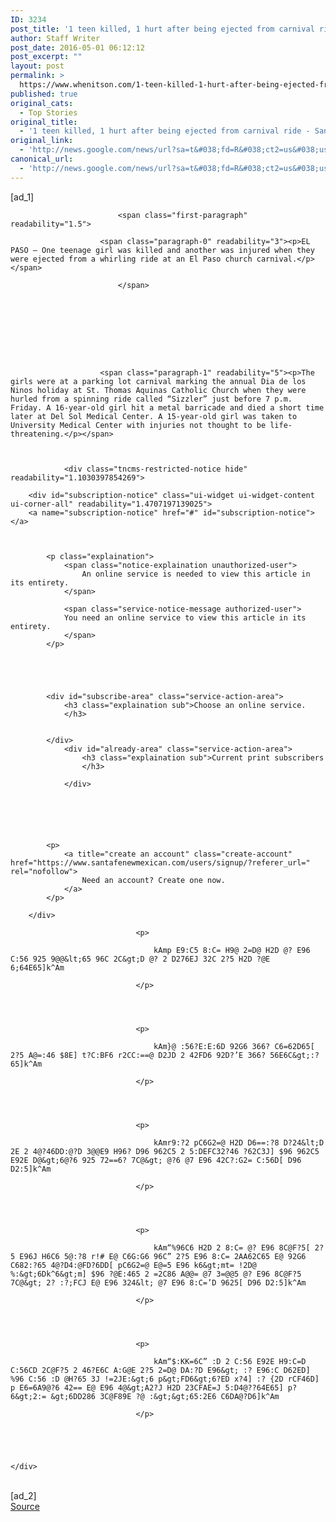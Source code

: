 ```yaml
---
ID: 3234
post_title: '1 teen killed, 1 hurt after being ejected from carnival ride &#8211; Santa Fe New Mexican'
author: Staff Writer
post_date: 2016-05-01 06:12:12
post_excerpt: ""
layout: post
permalink: >
  https://www.whenitson.com/1-teen-killed-1-hurt-after-being-ejected-from-carnival-ride-santa-fe-new-mexican/
published: true
original_cats:
  - Top Stories
original_title:
  - '1 teen killed, 1 hurt after being ejected from carnival ride - Santa Fe New Mexican'
original_link:
  - 'http://news.google.com/news/url?sa=t&#038;fd=R&#038;ct2=us&#038;usg=AFQjCNHB9REar8d4gGHGifO96tSHo-jDcw&#038;clid=c3a7d30bb8a4878e06b80cf16b898331&#038;cid=52779097494845&#038;ei=Op4lV6i_LJXIhAGxzbCoAw&#038;url=http://www.santafenewmexican.com/news/briefs/teen-killed-hurt-after-being-ejected-from-carnival-ride/article_493c3898-2b52-595f-99e4-c8709c1b3e3f.html'
canonical_url:
  - 'http://news.google.com/news/url?sa=t&#038;fd=R&#038;ct2=us&#038;usg=AFQjCNHB9REar8d4gGHGifO96tSHo-jDcw&#038;clid=c3a7d30bb8a4878e06b80cf16b898331&#038;cid=52779097494845&#038;ei=Op4lV6i_LJXIhAGxzbCoAw&#038;url=http://www.santafenewmexican.com/news/briefs/teen-killed-hurt-after-being-ejected-from-carnival-ride/article_493c3898-2b52-595f-99e4-c8709c1b3e3f.html'
---
```

 [ad_1]
<br><div readability="24.527256364104">
            
                
                    
                    
                    
                        
                            <span class="first-paragraph" readability="1.5">
                        
                        <span class="paragraph-0" readability="3"><p>EL PASO — One teenage girl was killed and another was injured when they were ejected from a whirling ride at an El Paso church carnival.</p></span>
                        
                            </span>
                            
                        
                    
                        
                
                    
                    
                    
                        
                        <span class="paragraph-1" readability="5"><p>The girls were at a parking lot carnival marking the annual Dia de los Ninos holiday at St. Thomas Aquinas Catholic Church when they were hurled from a spinning ride called “Sizzler” just before 7 p.m. Friday. A 16-year-old girl hit a metal barricade and died a short time later at Del Sol Medical Center. A 15-year-old girl was taken to University Medical Center with injuries not thought to be life-threatening.</p></span>
                        
                    
                        
                <div class="tncms-restricted-notice hide" readability="1.1030397854269">
    
        <div id="subscription-notice" class="ui-widget ui-widget-content ui-corner-all" readability="1.4707197139025">
        <a name="subscription-notice" href="#" id="subscription-notice"></a>
        
            
        
            <p class="explaination">
                <span class="notice-explaination unauthorized-user">
                    An online service is needed to view this article in its entirety.
                </span>

                <span class="service-notice-message authorized-user">
                You need an online service to view this article in its entirety.
                </span>
            </p>

            

            
            
            <div id="subscribe-area" class="service-action-area">
                <h3 class="explaination sub">Choose an online service.
                </h3>
                        
                        
            </div>
                <div id="already-area" class="service-action-area">
                    <h3 class="explaination sub">Current print subscribers
                    </h3>
                    
                </div>
            

            


            
            <p>
                <a title="create an account" class="create-account" href="https://www.santafenewmexican.com/users/signup/?referer_url=" rel="nofollow">
                    Need an account? Create one now.
                </a>
            </p>
        
        </div>
        
    
</div>
            
        
                                <p>
                                    
                                    kAmp E9:C5 8:C= H9@ 2=D@ H2D @? E96 C:56 925 9@@&lt;65 96C 2C&gt;D @? 2 D276EJ 32C 2?5 H2D ?@E 6;64E65]k^Am
                                    
                                </p>

                            
                            
                     
                                <p>
                                    
                                    kAm}@ :56?E:E:6D 92G6 366? C6=62D65[ 2?5 A@=:46 $8E] t?C:BF6 r2CC:==@ D2JD 2 42FD6 92D?’E 366? 56E6C&gt;:?65]k^Am
                                    
                                </p>

                            
                            
                     
                                <p>
                                    
                                    kAmr9:?2 pC6G2=@ H2D D6==:?8 D?24&lt;D 2E 2 4@?46DD:@?D 3@@E9 H96? D96 962C5 2 5:DEFC32?46 ?62C3J] $96 962C5 E92E D@&gt;6@?6 925 72==6? 7C@&gt; @?6 @7 E96 42C?:G2= C:56D[ D96 D2:5]k^Am
                                    
                                </p>

                            
                            
                     
                                <p>
                                    
                                    kAm“%96C6 H2D 2 8:C= @? E96 8C@F?5[ 2?5 E96J H6C6 5@:?8 r!# E@ C6G:G6 96C” 2?5 E96 8:C= 2AA62C65 E@ 92G6 C682:?65 4@?D4:@FD?6DD[ pC6G2=@ E@=5 E96 k6&gt;mt= !2D@ %:&gt;6Dk^6&gt;m] $96 ?@E:465 2 =2C86 A@@= @7 3=@@5 @? E96 8C@F?5 7C@&gt; 2? :?;FCJ E@ E96 324&lt; @7 E96 8:C=’D 9625[ D96 D2:5]k^Am
                                    
                                </p>

                            
                            
                     
                                <p>
                                    
                                    kAm“$:KK=6C” :D 2 C:56 E92E H9:C=D C:56CD 2C@F?5 2 46?E6C A:G@E 2?5 2=D@ DA:?D E96&gt; :? E96:C D62ED] %96 C:56 :D @H?65 3J !=2JE:&gt;6 p&gt;FD6&gt;6?ED x?4] :? {2D rCF46D] p E6=6A9@?6 42== E@ E96 4@&gt;A2?J H2D 23CFAE=J 5:D4@??64E65] p? 6&gt;2:= &gt;6DD286 3C@F89E ?@ :&gt;&gt;65:2E6 C6DA@?D6]k^Am
                                    
                                </p>

                            
                            
                     

    </div>
<br>[ad_2]
<br><a href="http://news.google.com/news/url?sa=t&#038;fd=R&#038;ct2=us&#038;usg=AFQjCNHB9REar8d4gGHGifO96tSHo-jDcw&#038;clid=c3a7d30bb8a4878e06b80cf16b898331&#038;cid=52779097494845&#038;ei=Op4lV6i_LJXIhAGxzbCoAw&#038;url=http://www.santafenewmexican.com/news/briefs/teen-killed-hurt-after-being-ejected-from-carnival-ride/article_493c3898-2b52-595f-99e4-c8709c1b3e3f.html">Source </a>